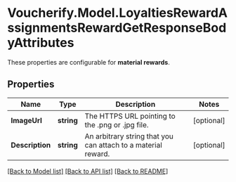 # Voucherify.Model.LoyaltiesRewardAssignmentsRewardGetResponseBodyAttributes
These properties are configurable for **material rewards**.

## Properties

Name | Type | Description | Notes
------------ | ------------- | ------------- | -------------
**ImageUrl** | **string** | The HTTPS URL pointing to the .png or .jpg file. | [optional] 
**Description** | **string** | An arbitrary string that you can attach to a material reward. | [optional] 

[[Back to Model list]](../../README.md#documentation-for-models) [[Back to API list]](../../README.md#documentation-for-api-endpoints) [[Back to README]](../../README.md)

